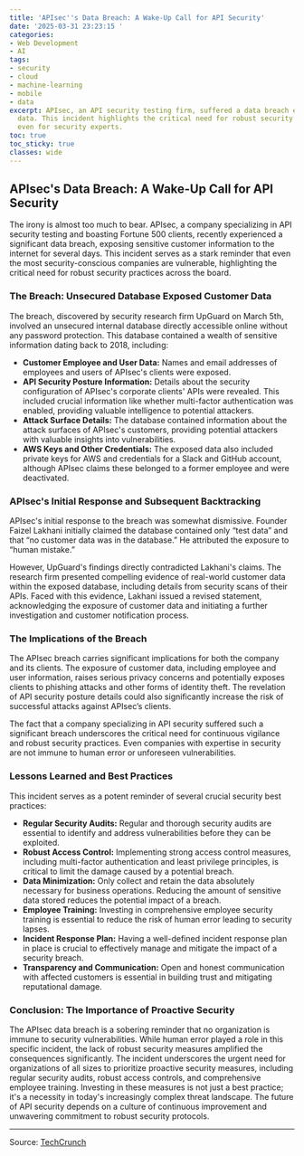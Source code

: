 ```yaml
---
title: 'APIsec''s Data Breach: A Wake-Up Call for API Security'
date: '2025-03-31 23:23:15 '
categories:
- Web Development
- AI
tags:
- security
- cloud
- machine-learning
- mobile
- data
excerpt: APIsec, an API security testing firm, suffered a data breach exposing customer
  data. This incident highlights the critical need for robust security practices,
  even for security experts.
toc: true
toc_sticky: true
classes: wide
---
```


## APIsec's Data Breach: A Wake-Up Call for API Security

The irony is almost too much to bear. APIsec, a company specializing in API security testing and boasting Fortune 500 clients, recently experienced a significant data breach, exposing sensitive customer information to the internet for several days.  This incident serves as a stark reminder that even the most security-conscious companies are vulnerable, highlighting the critical need for robust security practices across the board.

### The Breach: Unsecured Database Exposed Customer Data

The breach, discovered by security research firm UpGuard on March 5th, involved an unsecured internal database directly accessible online without any password protection.  This database contained a wealth of sensitive information dating back to 2018, including:

* **Customer Employee and User Data:** Names and email addresses of employees and users of APIsec's clients were exposed.
* **API Security Posture Information:**  Details about the security configuration of APIsec's corporate clients' APIs were revealed. This included crucial information like whether multi-factor authentication was enabled, providing valuable intelligence to potential attackers.
* **Attack Surface Details:** The database contained information about the attack surfaces of APIsec's customers, providing potential attackers with valuable insights into vulnerabilities.
* **AWS Keys and Other Credentials:**  The exposed data also included private keys for AWS and credentials for a Slack and GitHub account, although APIsec claims these belonged to a former employee and were deactivated.

### APIsec's Initial Response and Subsequent Backtracking

APIsec's initial response to the breach was somewhat dismissive. Founder Faizel Lakhani initially claimed the database contained only “test data” and that “no customer data was in the database.”  He attributed the exposure to “human mistake.”

However, UpGuard's findings directly contradicted Lakhani's claims.  The research firm presented compelling evidence of real-world customer data within the exposed database, including details from security scans of their APIs.  Faced with this evidence, Lakhani issued a revised statement, acknowledging the exposure of customer data and initiating a further investigation and customer notification process.

### The Implications of the Breach

The APIsec breach carries significant implications for both the company and its clients.  The exposure of customer data, including employee and user information, raises serious privacy concerns and potentially exposes clients to phishing attacks and other forms of identity theft.  The revelation of API security posture details could also significantly increase the risk of successful attacks against APIsec’s clients.

The fact that a company specializing in API security suffered such a significant breach underscores the critical need for continuous vigilance and robust security practices.  Even companies with expertise in security are not immune to human error or unforeseen vulnerabilities.

### Lessons Learned and Best Practices

This incident serves as a potent reminder of several crucial security best practices:

* **Regular Security Audits:**  Regular and thorough security audits are essential to identify and address vulnerabilities before they can be exploited.
* **Robust Access Control:**  Implementing strong access control measures, including multi-factor authentication and least privilege principles, is critical to limit the damage caused by a potential breach.
* **Data Minimization:**  Only collect and retain the data absolutely necessary for business operations.  Reducing the amount of sensitive data stored reduces the potential impact of a breach.
* **Employee Training:**  Investing in comprehensive employee security training is essential to reduce the risk of human error leading to security lapses.
* **Incident Response Plan:**  Having a well-defined incident response plan in place is crucial to effectively manage and mitigate the impact of a security breach.
* **Transparency and Communication:**  Open and honest communication with affected customers is essential in building trust and mitigating reputational damage.

### Conclusion: The Importance of Proactive Security

The APIsec data breach is a sobering reminder that no organization is immune to security vulnerabilities.  While human error played a role in this specific incident, the lack of robust security measures amplified the consequences significantly.  The incident underscores the urgent need for organizations of all sizes to prioritize proactive security measures, including regular security audits, robust access controls, and comprehensive employee training.  Investing in these measures is not just a best practice; it's a necessity in today's increasingly complex threat landscape. The future of API security depends on a culture of continuous improvement and unwavering commitment to robust security protocols.

---

Source: [TechCrunch](https://techcrunch.com/2025/03/31/api-testing-firm-apisec-exposed-customer-data-during-security-lapse/)